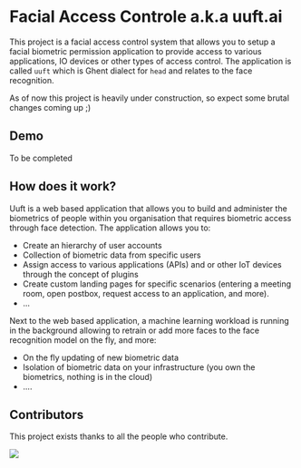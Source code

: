 # Facial Access Controle a.k.a uuft.ai

This project is a facial access control system that allows you to setup a facial biometric permission application to provide access to various applications, IO devices or other types of access control.
The application is called `uuft` which is Ghent dialect for `head` and relates to the face recognition.

As of now this project is heavily under construction, so expect some brutal changes coming up ;)

## Demo

To be completed

## How does it work?

Uuft is a web based application that allows you to build and administer the biometrics of people within you organisation that requires biometric access through face detection. The application allows you to:
- Create an hierarchy of user accounts
- Collection of biometric data from specific users
- Assign access to various applications (APIs) and or other IoT devices through the concept of plugins
- Create custom landing pages for specific scenarios (entering a meeting room, open postbox, request access to an application, and more).
- ...

Next to the web based application, a machine learning workload is running in the background allowing to retrain or add more faces to the face recognition model on the fly, and more:
- On the fly updating of new biometric data
- Isolation of biometric data on your infrastructure (you own the biometrics, nothing is in the cloud)
- ....

## Contributors

This project exists thanks to all the people who contribute.

<a href="https://github.com/uug-ai/facial-access-control/graphs/contributors">
  <img src="https://contrib.rocks/image?repo=uug-ai/facial-access-control" />
</a>
